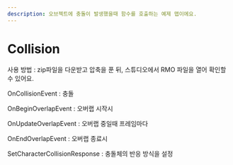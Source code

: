 ```yaml
---
description: 오브젝트에 충돌이 발생했을때 함수를 호출하는 예제 맵이에요.
---
```


# Collision

사용 방법 : zip파일을 다운받고 압축을 푼 뒤, 스튜디오에서 RMO 파일을 열어 확인할 수 있어요.



OnCollisionEvent : 충돌

OnBeginOverlapEvent : 오버랩 시작시 

OnUpdateOverlapEvent : 오버랩 중일때 프레임마다

OnEndOverlapEvent : 오버랩 종료시 

SetCharacterCollisionResponse : 충돌체의 반응 방식을 설정 

